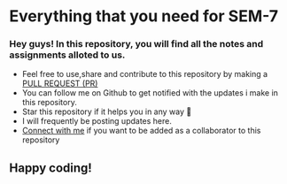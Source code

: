 # Everything that you need for SEM-7
### Hey guys! In this repository, you will find all the notes and assignments alloted to us.
<ul>
<li>Feel free to use,share and contribute to this repository by making a  <a href="https://docs.github.com/en/github/collaborating-with-issues-and-pull-requests/about-pull-requests#:~:text=Pull%20requests%20let%20you%20tell,merged%20into%20the%20base%20branch.">PULL REQUEST (PR)</a></li>
  <li>You can follow me on Github to get notified with the updates i make in this repository.</li>
  <li>Star this repository if it helps you in any way 🙂</li>
  <li>I will frequently be posting updates here.</li>
  <li> <a href="https://www.linkedin.com/in/venkatesh-dhongadi-ba2904187/">Connect with me</a> if you want to be added as a collaborator to this repository</li>
  </ul>
  
 ## Happy coding! 
